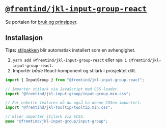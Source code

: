 # [`@fremtind/jkl-input-group-react`](https://jokul.fremtind.no/komponenter/input-group)

Se portalen for [bruk og prinsipper](https://jokul.fremtind.no/komponenter/input-group).

## Installasjon

**Tips:** [stilpakken](../input-group/) blir automatisk installert som en avhengighet.

1. `yarn add @fremtind/jkl-input-group-react` eller `npm i @fremtind/jkl-input-group-react`.
2. Importér _både_ React-komponent og stilark i prosjektet ditt.

```js
import { InputGroup } from "@fremtind/jkl-input-group-react";

// Importer stilark via JavaScript med CSS-loader.
import "@fremtind/jkl-input-group/input-group.min.css";

// For enkelte features må du også ha denne CSSen importert.
import "@fremtind/jkl-tooltip/tooltip.min.css";
```

```scss
// Eller importer stilark via SCSS.
@use "@fremtind/jkl-input-group/input-group";
```
